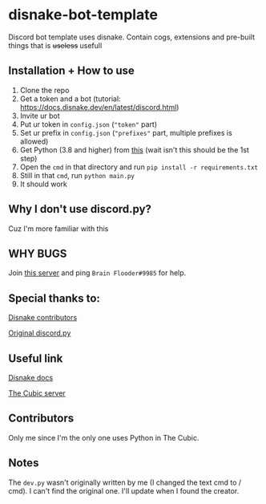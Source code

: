 # disnake-bot-template
Discord bot template uses disnake. Contain cogs, extensions and pre-built things that is ~~useless~~ usefull
## Installation + How to use
1. Clone the repo
2. Get a token and a bot (tutorial: https://docs.disnake.dev/en/latest/discord.html)
3. Invite ur bot
4. Put ur token in `config.json` (`"token"` part)
5. Set ur prefix in `config.json` (`"prefixes"` part, multiple prefixes is allowed)
6. Get Python (3.8 and higher) from [this](https://python.net) (wait isn't this should be the 1st step)
7. Open the `cmd` in that directory and run `pip install -r requirements.txt`
8. Still in that `cmd`, run `python main.py`
9. It should work
## Why I don't use discord.py?
Cuz I'm more familiar with this
## WHY BUGS
Join [this server](https://discord.gg/PAzwTQz2mV) and ping `Brain Flooder#9985` for help.
## Special thanks to:
[Disnake contributors](https://github.com/DisnakeDev/disnake)

[Original discord.py](https://github.com/Rapptz/discord.py)
## Useful link
[Disnake docs](https://docs.disnake.dev)

[The Cubic server](https://discord.gg/PAzwTQz2mV)
## Contributors
Only me since I'm the only one uses Python in The Cubic.
## Notes
The `dev.py` wasn't originally written by me (I changed the text cmd to / cmd). I can't find the original one. I'll update when I found the creator.
